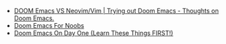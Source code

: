 - [DOOM Emacs VS Neovim/Vim | Trying out Doom Emacs - Thoughts on Doom Emacs.](https://youtu.be/qvlNv16n6tM)
- [Doom Emacs For Noobs](https://youtu.be/iab2z21cRqA)
- [Doom Emacs On Day One (Learn These Things FIRST!)](https://youtu.be/37H7bD-G7nE)
